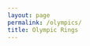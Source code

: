 ```yaml
---
layout: page
permalink: /olympics/
title: Olympic Rings
---
```


<script>
var listtt = [];
function num(dots, gaps, list) {
  for (i = 0; i < dots / 2; i++) {
    var m = Math.random();
    if (m > 0.5) {
      listtt.push("1");
    } else {
      listtt.push("0");
    }
  }
  for (i = 0; i < gaps; i++) {
    listtt.push("<font style='opacity: 0;'>#</font>");
  }
  for (i = 0; i < dots / 2; i++) {
    var m = Math.random();
    if (m > 0.5) {
      listtt.push("1");
    } else {
      listtt.push("0");
    }
  }
  listtt.push("<br>");
}
function ring(x){
  var b = "";
  num(6,0,x);
  num(10,0,x);
  num(8,6),x;
  num(6,8,x);
  num(6,11,x);
  num(6,11,x);
  num(6,14,x);
  num(6,14,x);
  num(6,14,x);
  num(6,14,x);
  num(6,11,x);
  num(6,11,x);
  num(6,8,x);
  num(8,6,x);
  num(10,0,x);
  num(6,0,x);
  var b = "";
  for(i=0;i<x.length;i++){
      b = b + (x[i]);
  }
  document.write("<div class='right'>");
  document.write(b);
  document.write("</div>");
  listtt = [];
}

setInterval(function() {
  document.body.innerHTML = "";
  document.write("<style>body { text-align: center; background: #000; font-family: monospace; color: #fff; font-size: 20px; line-height: 12px; margin-top: 50px; } .right { width: 230px; height: 200px; float: left; } .right:nth-child(1){color: blue;} .right:nth-child(2){color: #fff;} .right:nth-child(3){color: red;} .bottom-holder .right:nth-child(1){color: yellow;} .bottom-holder .right:nth-child(2){color: green;} .holder { width: 690px; height: 200px; margin: 0 auto; } .bottom-holder { width: 460px; height: 200px; margin: 0 auto; transform: translateY(-95px); }</style>");
  document.write("<div class='holder'>");
  ring(listtt);
  ring(listtt);
  ring(listtt);
  document.write("</div>");
  document.write("<div class='bottom-holder'>");
  ring(listtt);
  ring(listtt);
  document.write("</div>");
}, 50);

</script>